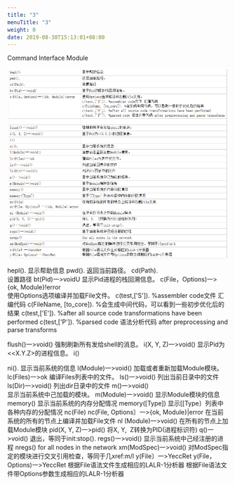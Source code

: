 ```yaml
---
title: "3"
menuTitle: "3"
weight: 0
date: 2019-08-30T15:13:01+08:00
---
```

Command Interface Module

![](../../images/screenshot_1534642567117.png)

hepl().
显示帮助信息
pwd().
返回当前路径。
cd(Path).  
设置路径
bt(Pid)一>voidU
显示Pid进程的栈回溯信息。
c(File，Options)一>{ok, Module}!error  
使用Options选项编译并加载File文件。
c(test,['S']). %assembler code文件 汇编代码
c(FileName, [to_core]). %会生成中间代码，可以看到一些初步优化后的结果
c(test,['E']). %after all source code transformations have been performed
c(test,['P']). %parsed code 语法分析代码 after preprocessing and parse transforms

flush()一>void()
强制刷新所有发给shell的消息。
i(X, Y, Z)一>void()
显示Pid为<<X.Y.Z>的进程信息。
i()

ni().
显示当前系统的信息
l(Module)一>void()
加载或者重新加载Module模块。
lc(Files)一>ok
编译Files列表中的文件。
ls()一>void()
列出当前日录中的文件
ls(Dir)一>void()
列出dir日录中的文件
m()一>void()  
显示当前系统中己加载的模块。
m(Module)一>void()
显示Module模块的信息
memory()
显示当前系统的内存分配情况
memory([Type])
显示[[Type〕列表中各种内存的分配情况
nc(File)
nc(File, Options〕一>{ok, Module}|error
在当前系统的所有的节点上编译并加载File文件
nl (Module)一>void()
在所有的节点上加载Module模块
pid(X, Y, Z)一>pid()
将X, Y,  Z转换为PID(进程标识符)
q()一>void()
退出，等同于init:stop().
regs()一>void()
显示当前系统中己经注册的进程
nregs()
for all nodes in the network
xm(ModSpec)一>void()
对ModSpec指定的模块进行交叉引用检查，等同于几xref:m/l
y(File〕一>YeccRet
y(File，Options)一>YeccRet
根据File语法文件生成相应的LALR-1分析器
根据File语法文件带Options参数生成相应的LALR-1分析器
